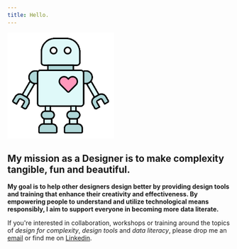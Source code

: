 ```yaml
---
title: Hello.
---
```

<img src="./assets/datarobo.gif" width="240" height="240" />

## My mission as a Designer is to make complexity tangible, fun and beautiful. 

**My goal is to help other designers design better by providing design tools and training that enhance their creativity and effectiveness. By empowering people to understand and utilize technological means responsibly, I aim to support everyone in becoming more data literate.**

If you're interested in collaboration, workshops or training around the topics of _design for complexity_, _design tools_ and _data literacy_, please drop me an [email](mailto:ch@dataliterate.de) or find me on [Linkedin](https://www.linkedin.com/in/christophestoll/).